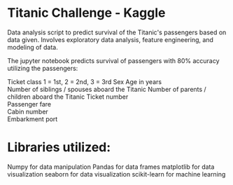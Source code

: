 # Titanic Challenge - Kaggle

Data analysis script to predict survival of the Titanic's passengers based on data given. Involves exploratory data analysis, feature engineering, and modeling of data.

The jupyter notebook predicts survival of passengers with 80% accuracy utilizing the passengers:

Ticket class	1 = 1st, 2 = 2nd, 3 = 3rd
Sex	
Age in years	
Number of siblings / spouses aboard the Titanic	
Number of parents / children aboard the Titanic	
Ticket number	
Passenger fare	
Cabin number	
Embarkment port

# Libraries utilized:

Numpy for data manipulation
Pandas for data frames
matplotlib for data visualization
seaborn for data visualization
scikit-learn for machine learning


